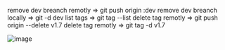 remove dev breanch remotly => git push origin :dev
remove dev breanch locally => git -d dev
list tags => git tag --list
delete tag remotly => git push origin --delete v1.7
delete tag remotly => git tag -d v1.7

![image](https://github.com/thecodebuzz/FileSizePOC/blob/master/TheCodebuzz.png?raw=true)


